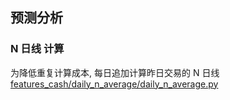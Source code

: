 ## 预测分析

### N 日线 计算
为降低重复计算成本, 每日追加计算昨日交易的 N 日线 [features_cash/daily_n_average/daily_n_average.py](features_cash/daily_n_average/daily_n_average.py)

